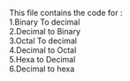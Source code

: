 This file contains the code for :<br>
1.Binary To decimal<br>
2.Decimal to Binary<br>
3.Octal To decimal<br>
4.Decimal to Octal<br>
5.Hexa to Decimal<br>
6.Decimal to hexa<br>
